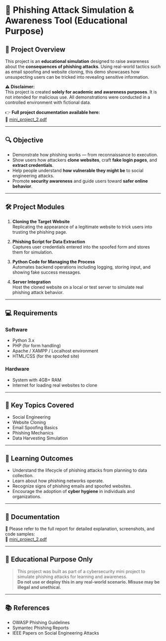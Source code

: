 # 🎣 Phishing Attack Simulation & Awareness Tool (Educational Purpose)

## 📘 Project Overview

This project is an **educational simulation** designed to raise awareness about the **consequences of phishing attacks**. Using real-world tactics such as email spoofing and website cloning, this demo showcases how unsuspecting users can be tricked into revealing sensitive information.

⚠️ **Disclaimer:**  
This project is created **solely for academic and awareness purposes**. It is not intended for malicious use. All demonstrations were conducted in a controlled environment with fictional data.

👉 **Full project documentation available here:**  
📄 [mini_project_2.pdf](https://github.com/pavithrancj/phishing-tool/blob/master/mini_project_2.pdf)

---

## 🔍 Objective

- Demonstrate how phishing works — from reconnaissance to execution.
- Show users how attackers **clone websites**, craft **fake login pages**, and **extract credentials**.
- Help people understand **how vulnerable they might be** to social engineering attacks.
- Promote **security awareness** and guide users toward **safer online behavior**.

---

## 🛠️ Project Modules

1. **Cloning the Target Website**  
   Replicating the appearance of a legitimate website to trick users into trusting the phishing page.

2. **Phishing Script for Data Extraction**  
   Captures user credentials entered into the spoofed form and stores them for simulation.

3. **Python Code for Managing the Process**  
   Automates backend operations including logging, storing input, and showing fake success messages.

4. **Server Integration**  
   Host the cloned website on a local or test server to simulate real phishing attack behavior.

---

## 💻 Requirements

### Software
- Python 3.x
- PHP (for form handling)
- Apache / XAMPP / Localhost environment
- HTML/CSS (for the spoofed site)

### Hardware
- System with 4GB+ RAM
- Internet for loading real websites to clone

---

## 🎯 Key Topics Covered

- Social Engineering
- Website Cloning
- Email Spoofing Basics
- Phishing Mechanics
- Data Harvesting Simulation

---

## 🧠 Learning Outcomes

- Understand the lifecycle of phishing attacks from planning to data collection.
- Learn about how phishing networks operate.
- Recognize signs of phishing emails and spoofed websites.
- Encourage the adoption of **cyber hygiene** in individuals and organizations.

---

## 📄 Documentation

📌 Please refer to the full report for detailed explanation, screenshots, and code samples:  
📄 [mini_project_2.pdf](https://github.com/pavithrancj/phishing-tool/blob/master/mini_project_2.pdf)

---

## 📢 Educational Purpose Only

> This project was built as part of a cybersecurity mini project to simulate phishing attacks for learning and awareness.  
> **Do not use or deploy this in any real-world scenario. Misuse may be illegal and unethical.**

---

## 📚 References

- OWASP Phishing Guidelines  
- Symantec Phishing Reports  
- IEEE Papers on Social Engineering Attacks  
